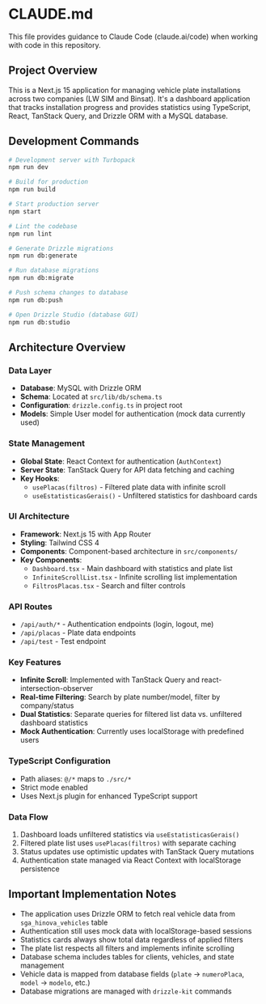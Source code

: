 # CLAUDE.md

This file provides guidance to Claude Code (claude.ai/code) when working with code in this repository.

## Project Overview

This is a Next.js 15 application for managing vehicle plate installations across two companies (LW SIM and Binsat). It's a dashboard application that tracks installation progress and provides statistics using TypeScript, React, TanStack Query, and Drizzle ORM with a MySQL database.

## Development Commands

```bash
# Development server with Turbopack
npm run dev

# Build for production
npm run build

# Start production server
npm start

# Lint the codebase
npm run lint

# Generate Drizzle migrations
npm run db:generate

# Run database migrations
npm run db:migrate

# Push schema changes to database
npm run db:push

# Open Drizzle Studio (database GUI)
npm run db:studio
```

## Architecture Overview

### Data Layer
- **Database**: MySQL with Drizzle ORM
- **Schema**: Located at `src/lib/db/schema.ts`
- **Configuration**: `drizzle.config.ts` in project root
- **Models**: Simple User model for authentication (mock data currently used)

### State Management
- **Global State**: React Context for authentication (`AuthContext`)
- **Server State**: TanStack Query for API data fetching and caching
- **Key Hooks**: 
  - `usePlacas(filtros)` - Filtered plate data with infinite scroll
  - `useEstatisticasGerais()` - Unfiltered statistics for dashboard cards

### UI Architecture
- **Framework**: Next.js 15 with App Router
- **Styling**: Tailwind CSS 4
- **Components**: Component-based architecture in `src/components/`
- **Key Components**:
  - `Dashboard.tsx` - Main dashboard with statistics and plate list
  - `InfiniteScrollList.tsx` - Infinite scrolling list implementation
  - `FiltrosPlacas.tsx` - Search and filter controls

### API Routes
- `/api/auth/*` - Authentication endpoints (login, logout, me)
- `/api/placas` - Plate data endpoints
- `/api/test` - Test endpoint

### Key Features
- **Infinite Scroll**: Implemented with TanStack Query and react-intersection-observer
- **Real-time Filtering**: Search by plate number/model, filter by company/status
- **Dual Statistics**: Separate queries for filtered list data vs. unfiltered dashboard statistics
- **Mock Authentication**: Currently uses localStorage with predefined users

### TypeScript Configuration
- Path aliases: `@/*` maps to `./src/*`
- Strict mode enabled
- Uses Next.js plugin for enhanced TypeScript support

### Data Flow
1. Dashboard loads unfiltered statistics via `useEstatisticasGerais()`
2. Filtered plate list uses `usePlacas(filtros)` with separate caching
3. Status updates use optimistic updates with TanStack Query mutations
4. Authentication state managed via React Context with localStorage persistence

## Important Implementation Notes

- The application uses Drizzle ORM to fetch real vehicle data from `sga_hinova_vehicles` table
- Authentication still uses mock data with localStorage-based sessions  
- Statistics cards always show total data regardless of applied filters
- The plate list respects all filters and implements infinite scrolling
- Database schema includes tables for clients, vehicles, and state management
- Vehicle data is mapped from database fields (`plate` → `numeroPlaca`, `model` → `modelo`, etc.)
- Database migrations are managed with `drizzle-kit` commands